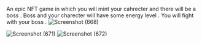 
 An epic NFT game in which you will mint your cahrecter and there will be a boss . Boss and your charecter will have some energy level . 
 You will fight with your boss . 
![Screenshot (668)](https://user-images.githubusercontent.com/100551659/175524354-b7bba099-e250-4b6e-a8b4-8312fade2d2a.png)

![Screenshot (671)](https://user-images.githubusercontent.com/100551659/175523473-4c01d405-fd97-4f15-8699-fe42decc5965.png)
![Screenshot (672)](https://user-images.githubusercontent.com/100551659/175523522-653bc4fa-a1fc-4ded-bac7-150f7a302ea6.png)
